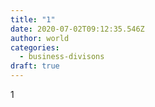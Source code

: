 ```yaml
---
title: "1"
date: 2020-07-02T09:12:35.546Z
author: world
categories:
  - business-divisons
draft: true
---
```

1
